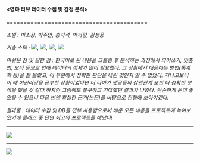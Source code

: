 #### <영화 리뷰 데이터 수집 및 감정 분석>

=========================================

*조원 : 이소강, 박주안, 송지석, 박거량, 김상웅*

*기술 스택 : <img src="https://img.shields.io/badge/Python-E34F26?style=for-the-badge&logo=python&logoColor=white">, <img src="https://img.shields.io/badge/pandas-E34F26?style=for-the-badge&logo=pandas&logoColor=white">, <img src="https://img.shields.io/badge/Selenium-E34F26?style=for-the-badge&logo=oracle&logoColor=white">, <img src="https://img.shields.io/badge/Oracle-E34F26?style=for-the-badge&logo=oracle&logoColor=white">*

*아쉬운 점 및 잘한 점 : 한국어로 된 내용을 크롤링 후 분석하는 과정에서 띄어쓰기, 맞춤법, 오타 등으로 인해 데이터의 정제가 많이 필요했다. 그 상황에서 대응하는 방법(통계학 등)을 잘 몰랐고, 이 부분에서 정확한 판단을 내린 것인지 알 수 없었다. 지나고보니 이 때 머신러닝을 공부한 상황이었다면 더 나아가 댓글들의 상관관계 또한 더 정확한 분석을 했을 것 같다.하지만 그럼에도 불구하고 기대했던 결과가 나왔다. 단순하게 운이 좋았을 수 있으니 다음 번엔 확실한 근거(논문)를 바탕으로 진행해 보아야겠다.*

*결과물 : 데이터 수집 및 DB를 전부 사용함으로써 배운 모든 내용을 프로젝트에 녹여보았기에 클래스 중 단연 최고의 프로젝트를 해냈다!*

----------------------------------------------------------------------------------------------------------------------

<img src="https://user-images.githubusercontent.com/111858761/217174499-c312cfd1-4fd0-4fa6-9879-61f0db0c81ba.png">

-----------------------------------------------------------------------------------------------------------------------

<img src="https://user-images.githubusercontent.com/111858761/217174220-5dea21c8-bbb3-4647-8f1e-a13b941a7c33.png">
